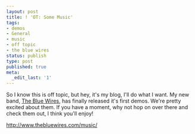 ```yaml
---
layout: post
title: ! 'OT: Some Music'
tags:
- demos
- General
- music
- off topic
- the blue wires
status: publish
type: post
published: true
meta:
  _edit_last: '1'
---
```

So I know this is off topic, but hey, it's my blog, I'll do what I want. My new band, <a href="http://www.thebluewires.com" target="_blank">The Blue Wires</a>, has finally released it's first demos. We're pretty excited about them. If you have a moment, why not hop on over there and check them out, I think you'll enjoy!

<a href="http://www.thebluewires.com/music/" target="_blank">http://www.thebluewires.com/music/</a>
